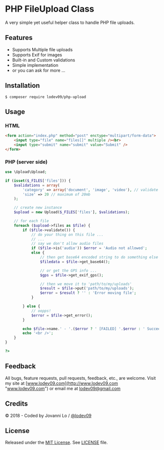 PHP FileUpload Class
============================
A very simple yet useful helper class to handle PHP file uploads.

## Features
- Supports Multiple file uploads
- Supports Exif for images
- Built-in and Custom validations
- Simple implementation
- or you can ask for more ...

## Installation
```term
$ composer require lodev09/php-upload
```

## Usage

### HTML
```html
<form action="index.php" method="post" enctype="multipart/form-data">
    <input type="file" name="files[]" multiple /><br>
    <input type="submit" name="submit" value="Submit" />
</form>
```

### PHP (server side)
```php
use \Upload\Upload;

if (isset($_FILES['files'])) {
    $validations = array(
        'category' => array('document', 'image', 'video'), // validate only those files within this list
        'size' => 20 // maximum of 20mb
    );

    // create new instance
    $upload = new Upload($_FILES['files'], $validations);

    // for each file
    foreach ($upload->files as $file) {
        if ($file->validate()) {
            // do your thing on this file ...
            // ...
            // say we don't allow audio files
            if ($file->is('audio')) $error = 'Audio not allowed';
            else {
                // then get base64 encoded string to do something else ...
                $filedata = $file->get_base64();

                // or get the GPS info ...
                $gps = $file->get_exif_gps();

                // then we move it to 'path/to/my/uploads'
                $result = $file->put('path/to/my/uploads');
                $error = $result ? '' : 'Error moving file';
            }

        } else {
            // oopps!
            $error = $file->get_error();
        }

        echo $file->name.' - '.($error ? ' [FAILED] '.$error : ' Succeeded!');
        echo '<br />';
    }
}

?>
```

## Feedback
All bugs, feature requests, pull requests, feedback, etc., are welcome. Visit my site at [www.lodev09.com](http://www.lodev09.com "www.lodev09.com") or email me at [lodev09@gmail.com](mailto:lodev09@gmail.com)

## Credits
&copy; 2018 - Coded by Jovanni Lo / [@lodev09](http://twitter.com/lodev09)

## License
Released under the [MIT License](http://opensource.org/licenses/MIT).
See [LICENSE](LICENSE) file.
